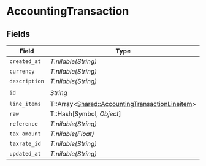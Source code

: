 # AccountingTransaction


## Fields

| Field                                                                                                   | Type                                                                                                    | Required                                                                                                | Description                                                                                             |
| ------------------------------------------------------------------------------------------------------- | ------------------------------------------------------------------------------------------------------- | ------------------------------------------------------------------------------------------------------- | ------------------------------------------------------------------------------------------------------- |
| `created_at`                                                                                            | *T.nilable(String)*                                                                                     | :heavy_minus_sign:                                                                                      | N/A                                                                                                     |
| `currency`                                                                                              | *T.nilable(String)*                                                                                     | :heavy_minus_sign:                                                                                      | N/A                                                                                                     |
| `description`                                                                                           | *T.nilable(String)*                                                                                     | :heavy_minus_sign:                                                                                      | N/A                                                                                                     |
| `id`                                                                                                    | *String*                                                                                                | :heavy_check_mark:                                                                                      | N/A                                                                                                     |
| `line_items`                                                                                            | T::Array<[Shared::AccountingTransactionLineitem](../../models/shared/accountingtransactionlineitem.md)> | :heavy_minus_sign:                                                                                      | N/A                                                                                                     |
| `raw`                                                                                                   | T::Hash[Symbol, *Object*]                                                                               | :heavy_minus_sign:                                                                                      | N/A                                                                                                     |
| `reference`                                                                                             | *T.nilable(String)*                                                                                     | :heavy_minus_sign:                                                                                      | N/A                                                                                                     |
| `tax_amount`                                                                                            | *T.nilable(Float)*                                                                                      | :heavy_minus_sign:                                                                                      | N/A                                                                                                     |
| `taxrate_id`                                                                                            | *T.nilable(String)*                                                                                     | :heavy_minus_sign:                                                                                      | N/A                                                                                                     |
| `updated_at`                                                                                            | *T.nilable(String)*                                                                                     | :heavy_minus_sign:                                                                                      | N/A                                                                                                     |